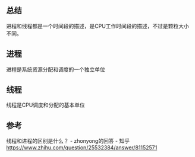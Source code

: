 ## 总结
进程和线程都是一个时间段的描述，是CPU工作时间段的描述，不过是颗粒大小不同。

## 进程
进程是系统资源分配和调度的一个独立单位

## 线程
线程是CPU调度和分配的基本单位

## 参考
线程和进程的区别是什么？ - zhonyong的回答 - 知乎
https://www.zhihu.com/question/25532384/answer/81152571